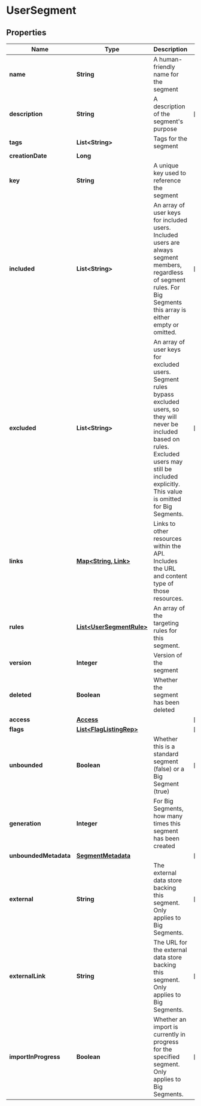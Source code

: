 

# UserSegment


## Properties

| Name | Type | Description | Notes |
|------------ | ------------- | ------------- | -------------|
|**name** | **String** | A human-friendly name for the segment |  |
|**description** | **String** | A description of the segment&#39;s purpose |  [optional] |
|**tags** | **List&lt;String&gt;** | Tags for the segment |  |
|**creationDate** | **Long** |  |  |
|**key** | **String** | A unique key used to reference the segment |  |
|**included** | **List&lt;String&gt;** | An array of user keys for included users. Included users are always segment members, regardless of segment rules. For Big Segments this array is either empty or omitted. |  [optional] |
|**excluded** | **List&lt;String&gt;** | An array of user keys for excluded users. Segment rules bypass excluded users, so they will never be included based on rules. Excluded users may still be included explicitly. This value is omitted for Big Segments. |  [optional] |
|**links** | [**Map&lt;String, Link&gt;**](Link.md) | Links to other resources within the API. Includes the URL and content type of those resources. |  |
|**rules** | [**List&lt;UserSegmentRule&gt;**](UserSegmentRule.md) | An array of the targeting rules for this segment. |  |
|**version** | **Integer** | Version of the segment |  |
|**deleted** | **Boolean** | Whether the segment has been deleted |  |
|**access** | [**Access**](Access.md) |  |  [optional] |
|**flags** | [**List&lt;FlagListingRep&gt;**](FlagListingRep.md) |  |  [optional] |
|**unbounded** | **Boolean** | Whether this is a standard segment (false) or a Big Segment (true) |  [optional] |
|**generation** | **Integer** | For Big Segments, how many times this segment has been created |  |
|**unboundedMetadata** | [**SegmentMetadata**](SegmentMetadata.md) |  |  [optional] |
|**external** | **String** | The external data store backing this segment. Only applies to Big Segments. |  [optional] |
|**externalLink** | **String** | The URL for the external data store backing this segment. Only applies to Big Segments. |  [optional] |
|**importInProgress** | **Boolean** | Whether an import is currently in progress for the specified segment. Only applies to Big Segments. |  [optional] |



